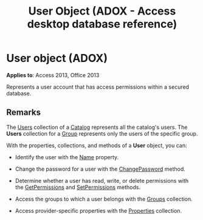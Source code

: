 ﻿---
title: User Object (ADOX - Access desktop database reference)
TOCTitle: User object (ADOX)
ms:assetid: e88b9a8a-e70f-c7ca-cb8c-bd274ff24948
ms:mtpsurl: https://msdn.microsoft.com/library/JJ250178(v=office.15)
ms:contentKeyID: 48548426
ms.date: 09/18/2015
mtps_version: v=office.15
---

# User object (ADOX)


**Applies to**: Access 2013, Office 2013

Represents a user account that has access permissions within a secured database.

## Remarks

The [Users](users-collection-adox.md) collection of a [Catalog](catalog-object-adox.md) represents all the catalog's users. The **Users** collection for a [Group](group-object-adox.md) represents only the users of the specific group.

With the properties, collections, and methods of a **User** object, you can:

  - Identify the user with the [Name](name-property-adox.md) property.

  - Change the password for a user with the [ChangePassword](changepassword-method-adox.md) method.

  - Determine whether a user has read, write, or delete permissions with the [GetPermissions](getpermissions-method-adox.md) and [SetPermissions](setpermissions-method-adox.md) methods.

  - Access the groups to which a user belongs with the [Groups](groups-collection-adox.md) collection.

  - Access provider-specific properties with the [Properties](properties-collection-ado.md) collection.

